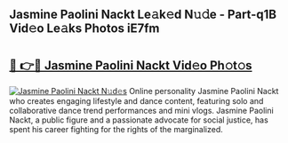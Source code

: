 ## Jasmine Paolini Nackt Le𝚊k𝚎d N𝚞𝚍e - Part-q1B Vid𝚎o Le𝚊ks Photos iE7fm

# <h2><a href="http://fb72fu.evod.top/?m=Jasmine+Paolini+Nackt">🔗 👉🔴 Jasmine Paolini Nackt Vid𝚎o Ph𝚘t𝚘s</a></h2>

[![Jasmine Paolini Nackt N𝚞d𝚎s](https://i.imgur.com/8V9OHl7.gif)](http://fb72fu.evod.top/?m=Jasmine+Paolini+Nackt)
Online personality Jasmine Paolini Nackt who creates engaging lifestyle and dance content, featuring solo and collaborative dance trend performances and mini vlogs. Jasmine Paolini Nackt, a public figure and a passionate advocate for social justice, has spent his career fighting for the rights of the marginalized. 
